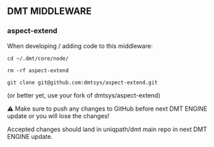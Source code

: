 ## DMT MIDDLEWARE

### aspect-extend


When developing / adding code to this middleware:

```
cd ~/.dmt/core/node/

rm -rf aspect-extend

git clone git@github.com:dmtsys/aspect-extend.git

```
(or better yet, use your fork of dmtsys/aspect-extend)

⚠️ Make sure to push any changes to GitHub before next DMT ENGINE update or you will lose the changes!

Accepted changes should land in uniqpath/dmt main repo in next DMT ENGINE update.


